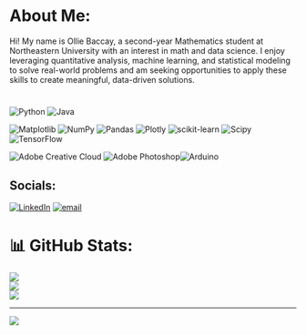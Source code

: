 # About Me:
Hi! My name is Ollie Baccay, a second-year Mathematics student at Northeastern University with an interest in math and data science. I enjoy leveraging quantitative analysis, machine learning, and statistical modeling to solve real-world problems and am seeking opportunities to apply these skills to create meaningful, data-driven solutions.



#
![Python](https://img.shields.io/badge/python-3670A0?style=for-the-badge&logo=python&logoColor=ffdd54) ![Java](https://img.shields.io/badge/java-%23ED8B00.svg?style=for-the-badge&logo=openjdk&logoColor=white) 

 ![Matplotlib](https://img.shields.io/badge/Matplotlib-%23ffffff.svg?style=for-the-badge&logo=Matplotlib&logoColor=black) ![NumPy](https://img.shields.io/badge/numpy-%23013243.svg?style=for-the-badge&logo=numpy&logoColor=white) ![Pandas](https://img.shields.io/badge/pandas-%23150458.svg?style=for-the-badge&logo=pandas&logoColor=white) ![Plotly](https://img.shields.io/badge/Plotly-%233F4F75.svg?style=for-the-badge&logo=plotly&logoColor=white) ![scikit-learn](https://img.shields.io/badge/scikit--learn-%23F7931E.svg?style=for-the-badge&logo=scikit-learn&logoColor=white) ![Scipy](https://img.shields.io/badge/SciPy-%230C55A5.svg?style=for-the-badge&logo=scipy&logoColor=%white) ![TensorFlow](https://img.shields.io/badge/TensorFlow-%23FF6F00.svg?style=for-the-badge&logo=TensorFlow&logoColor=white) 
 
![Adobe Creative Cloud](https://img.shields.io/badge/Adobe%20Creative%20Cloud-DA1F26.svg?style=for-the-badge&logo=Adobe%20Creative%20Cloud&logoColor=white) ![Adobe Photoshop](https://img.shields.io/badge/adobe%20photoshop-%2331A8FF.svg?style=for-the-badge&logo=adobe%20photoshop&logoColor=white)![Arduino](https://img.shields.io/badge/-Arduino-00979D?style=for-the-badge&logo=Arduino&logoColor=white)

## Socials:
[![LinkedIn](https://img.shields.io/badge/LinkedIn-%230077B5.svg?logo=linkedin&logoColor=white)](https://linkedin.com/in/oliverbaccay) [![email](https://img.shields.io/badge/Email-D14836?logo=gmail&logoColor=white)](mailto:olbaccay@gmail.com) 

# 📊 GitHub Stats:
![](https://github-readme-stats.vercel.app/api?username=ollieb216&theme=discord_old_blurple&hide_border=false&include_all_commits=true&count_private=true)<br/>
![](https://nirzak-streak-stats.vercel.app/?user=ollieb216&theme=discord_old_blurple&hide_border=false)<br/>
![](https://github-readme-stats.vercel.app/api/top-langs/?username=ollieb216&theme=discord_old_blurple&hide_border=false&include_all_commits=true&count_private=true&layout=compact)

---
[![](https://visitcount.itsvg.in/api?id=ollieb216&icon=0&color=0)](https://visitcount.itsvg.in)

<!-- Proudly created with GPRM ( https://gprm.itsvg.in ) -->
